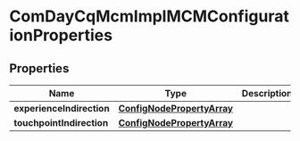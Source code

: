 
# ComDayCqMcmImplMCMConfigurationProperties

## Properties
Name | Type | Description | Notes
------------ | ------------- | ------------- | -------------
**experienceIndirection** | [**ConfigNodePropertyArray**](ConfigNodePropertyArray.md) |  |  [optional]
**touchpointIndirection** | [**ConfigNodePropertyArray**](ConfigNodePropertyArray.md) |  |  [optional]



